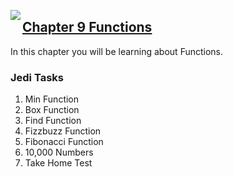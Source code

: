 <img align="left" src="http://hermonswebsites.com/Classes/CS/python.png"><H2><a href="https://sites.google.com/urbandaleschools.com/pythonjedi/9-functions" target="_blank">Chapter 9 Functions</a></H2>

In this chapter you will be learning about Functions. 


<h3>Jedi Tasks</h3>
<ol>
  <li>Min Function</li>
  <li>Box Function</li>
  <li>Find Function</li>
  <li>Fizzbuzz Function</li>
  <li>Fibonacci Function</li>
  <li>10,000 Numbers</li>
  <li>Take Home Test</li>
  </ol>
